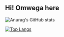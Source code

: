 <h2 align="left">Hi! Omwega here</h2>

![Anurag's GitHub stats](https://github-readme-stats.vercel.app/api?username=omwegakris&show_icons=true&theme=radical)

[![Top Langs](https://github-readme-stats.vercel.app/api/top-langs/?username=omwegakris&layout=compact)](https://github.com/anuraghazra/github-readme-stats)
<!---
omwegakris/omwegakris is a ✨ special ✨ repository because its `README.md` (this file) appears on your GitHub profile.
You can click the Preview link to take a look at your changes.
--->
